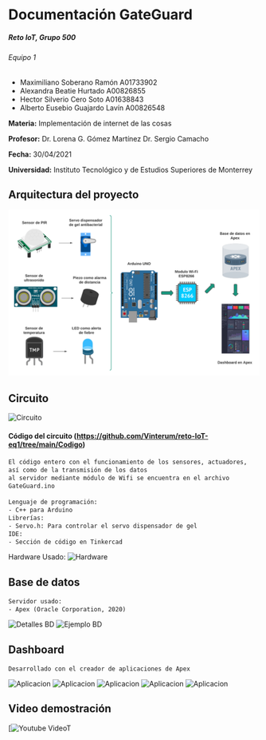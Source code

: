 # Documentación GateGuard
##### Reto IoT, Grupo 500
###### Equipo 1
- Maximiliano Soberano Ramón A01733902
- Alexandra Beatie Hurtado A00826855
- Hector Silverio Cero Soto A01638843
- Alberto Eusebio Guajardo Lavín A00826548
 
**Materia:** Implementación de internet de las cosas

**Profesor:**
Dr. Lorena G. Gómez Martínez
Dr. Sergio Camacho

**Fecha:** 30/04/2021

**Universidad:** Instituto Tecnológico y de Estudios Superiores de Monterrey

## Arquitectura del proyecto
![Arquitecura GateGuard](https://github.com/Vinterum/reto-IoT-eq1/blob/main/Im%C3%A1genes/Dise%C3%B1o%20IoT.png?raw=true)

## Circuito 
![Circuito](https://github.com/Vinterum/reto-IoT-eq1/blob/main/Im%C3%A1genes/Circuito%20GateGuardian.png)

#### Código del circuito (https://github.com/Vinterum/reto-IoT-eq1/tree/main/Codigo)

	El código entero con el funcionamiento de los sensores, actuadores, así como de la transmisión de los datos
	al servidor mediante módulo de Wifi se encuentra en el archivo GateGuard.ino
	
	Lenguaje de programación:
	- C++ para Arduino  
	Librerías:
	- Servo.h: Para controlar el servo dispensador de gel
	IDE:
	- Sección de código en Tinkercad
		
Hardware Usado:
![Hardware](https://github.com/Vinterum/reto-IoT-eq1/blob/main/Im%C3%A1genes/Componentes.png)

## Base de datos
	Servidor usado:
	- Apex (Oracle Corporation, 2020)
		
![Detalles BD](https://github.com/Vinterum/reto-IoT-eq1/blob/main/Im%C3%A1genes/Base%20de%20datos%20detalles.png)
![Ejemplo BD](https://github.com/Vinterum/reto-IoT-eq1/blob/main/Im%C3%A1genes/Ejemplo%20base%20de%20datos.png)

## Dashboard
	Desarrollado con el creador de aplicaciones de Apex
![Aplicacion](https://github.com/Vinterum/reto-IoT-eq1/blob/main/Im%C3%A1genes/Dashboard%201.png)
![Aplicacion](https://github.com/Vinterum/reto-IoT-eq1/blob/main/Im%C3%A1genes/Dashboard%202.png)
![Aplicacion](https://github.com/Vinterum/reto-IoT-eq1/blob/main/Im%C3%A1genes/Dashboard%203.png)
![Aplicacion](https://github.com/Vinterum/reto-IoT-eq1/blob/main/Im%C3%A1genes/Dashboard%204.png)
![Aplicacion](https://github.com/Vinterum/reto-IoT-eq1/blob/main/Im%C3%A1genes/Dashboard%205.png)

## Video demostración
[![Youtube VideoT](https://youtu.be/Ei9LyjSiH8c "IoT - GateGuard demostración funcional")
